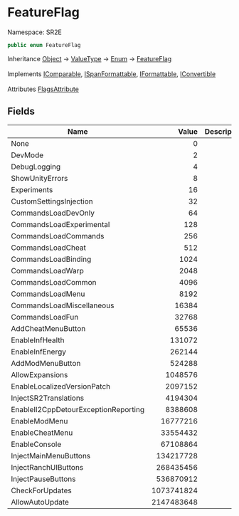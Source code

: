 # FeatureFlag

Namespace: SR2E

```csharp
public enum FeatureFlag
```

Inheritance [Object](https://docs.microsoft.com/en-us/dotnet/api/system.object) → [ValueType](https://docs.microsoft.com/en-us/dotnet/api/system.valuetype) → [Enum](https://docs.microsoft.com/en-us/dotnet/api/system.enum) → [FeatureFlag](/docs/dev/api/sr2e/featureflag)<br></br>
Implements [IComparable](https://docs.microsoft.com/en-us/dotnet/api/system.icomparable), [ISpanFormattable](https://docs.microsoft.com/en-us/dotnet/api/system.ispanformattable), [IFormattable](https://docs.microsoft.com/en-us/dotnet/api/system.iformattable), [IConvertible](https://docs.microsoft.com/en-us/dotnet/api/system.iconvertible)<br></br>
Attributes [FlagsAttribute](https://docs.microsoft.com/en-us/dotnet/api/system.flagsattribute)

## Fields

| Name | Value | Description |
| --- | --: | --- |
| None | 0 |  |
| DevMode | 2 |  |
| DebugLogging | 4 |  |
| ShowUnityErrors | 8 |  |
| Experiments | 16 |  |
| CustomSettingsInjection | 32 |  |
| CommandsLoadDevOnly | 64 |  |
| CommandsLoadExperimental | 128 |  |
| CommandsLoadCommands | 256 |  |
| CommandsLoadCheat | 512 |  |
| CommandsLoadBinding | 1024 |  |
| CommandsLoadWarp | 2048 |  |
| CommandsLoadCommon | 4096 |  |
| CommandsLoadMenu | 8192 |  |
| CommandsLoadMiscellaneous | 16384 |  |
| CommandsLoadFun | 32768 |  |
| AddCheatMenuButton | 65536 |  |
| EnableInfHealth | 131072 |  |
| EnableInfEnergy | 262144 |  |
| AddModMenuButton | 524288 |  |
| AllowExpansions | 1048576 |  |
| EnableLocalizedVersionPatch | 2097152 |  |
| InjectSR2Translations | 4194304 |  |
| EnableIl2CppDetourExceptionReporting | 8388608 |  |
| EnableModMenu | 16777216 |  |
| EnableCheatMenu | 33554432 |  |
| EnableConsole | 67108864 |  |
| InjectMainMenuButtons | 134217728 |  |
| InjectRanchUIButtons | 268435456 |  |
| InjectPauseButtons | 536870912 |  |
| CheckForUpdates | 1073741824 |  |
| AllowAutoUpdate | 2147483648 |  |
